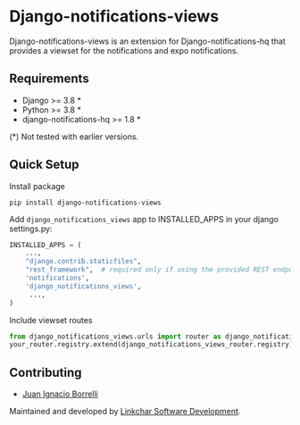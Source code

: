 
# Django-notifications-views
Django-notifications-views is an extension for Django-notifications-hq that provides a viewset for the notifications and expo notifications.

## Requirements
- Django >= 3.8 *
- Python >= 3.8 *
- django-notifications-hq >= 1.8 *


(*) Not tested with earlier versions.

## Quick Setup

Install package

    pip install django-notifications-views
    
Add `django_notifications_views` app to INSTALLED_APPS in your django settings.py:

```python
INSTALLED_APPS = (
    ...,
    "django.contrib.staticfiles",
    "rest_framework",  # required only if using the provided REST endpoints
    'notifications',
    'django_notifications_views',
     ...,
)
```
    
Include viewset routes

```python
from django_notifications_views.urls import router as django_notifications_views_router
your_router.registry.extend(django_notifications_views_router.registry)
```
    

## Contributing

-   [Juan Ignacio Borrelli](https://www.linkedin.com/in/juan-ignacio-borrelli/)
    

Maintained and developed by [Linkchar Software Development](https://linkchar.com/).


